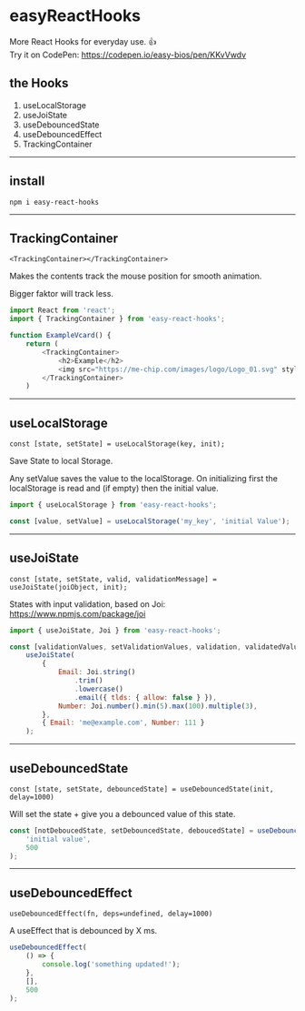 # easyReactHooks

More React Hooks for everyday use. 👍\
Try it on CodePen: https://codepen.io/easy-bios/pen/KKvVwdv

## the Hooks

1. useLocalStorage
2. useJoiState
3. useDebouncedState
4. useDebouncedEffect
5. TrackingContainer

---

## install

`npm i easy-react-hooks`

---

## TrackingContainer

`<TrackingContainer></TrackingContainer>`

Makes the contents track the mouse position for smooth animation.

Bigger faktor will track less.

```javascript
import React from 'react';
import { TrackingContainer } from 'easy-react-hooks';

function ExampleVcard() {
    return (
        <TrackingContainer>
            <h2>Example</h2>
            <img src="https://me-chip.com/images/logo/Logo_01.svg" style={{width: "256px"}} />
        </TrackingContainer>
    )
```

---

## useLocalStorage

`const [state, setState] = useLocalStorage(key, init);`

Save State to local Storage.

Any setValue saves the value to the localStorage.
On initializing first the localStorage is read and (if empty) then the initial value.

```javascript
import { useLocalStorage } from 'easy-react-hooks';

const [value, setValue] = useLocalStorage('my_key', 'initial Value');
```

---

## useJoiState

`const [state, setState, valid, validationMessage] = useJoiState(joiObject, init);`

States with input validation, based on Joi: https://www.npmjs.com/package/joi

```javascript
import { useJoiState, Joi } from 'easy-react-hooks';

const [validationValues, setValidationValues, validation, validatedValues] =
    useJoiState(
        {
            Email: Joi.string()
                .trim()
                .lowercase()
                .email({ tlds: { allow: false } }),
            Number: Joi.number().min(5).max(100).multiple(3),
        },
        { Email: 'me@example.com', Number: 111 }
    );
```

---

## useDebouncedState

`const [state, setState, debouncedState] = useDebouncedState(init, delay=1000)`

Will set the state + give you a debounced value of this state.

```javascript
const [notDeboucedState, setDebouncedState, deboucedState] = useDebouncedState(
    'initial value',
    500
);
```

---

## useDebouncedEffect

`useDebouncedEffect(fn, deps=undefined, delay=1000)`

A useEffect that is debounced by X ms.

```javascript
useDebouncedEffect(
    () => {
        console.log('something updated!');
    },
    [],
    500
);
```
